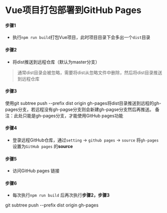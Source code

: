 # Vue项目打包部署到GitHub Pages

#### 步骤1

- 执行`npm run build`打包Vue项目，此时项目目录下会多出一个`dist`目录

#### 步骤2

- 将dist推送到远程仓库（默认为master分支）

> 通常dist目录会被忽略，需要将dist从忽略文件中删除，然后将dist目录推送到远程仓库

#### 步骤3 
使用git subtree push --prefix dist origin gh-pages将dist目录推送到远程的gh-pages分支，若远程没有gh-pagse分支则会新建gh-pagse分支然后再推送。
备注：此处只能是gh-pages分支，才能使用GitHub pages功能

#### 步骤4

- 登录远程GitHub仓库，通过`setting` -> `github pages` -> `source` 将`gh-pages`设置为`GitHub pages` 的**source**

#### 步骤5

- 访问GitHub pages 链接

#### 步骤6

- 每次执行`npm run build` 后再次执行**步骤2，步骤3**



git subtree push --prefix dist origin gh-pages